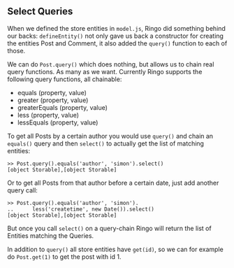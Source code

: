 Select Queries
------------------

When we defined the store entities in `model.js`, Ringo did something behind our backs: `defineEntity()` not only gave us back a constructor for creating the entities Post and Comment, it also added the `query()` function to each of those.

We can do `Post.query()` which does nothing, but allows us to chain real query functions. As many as we want. Currently Ringo supports the following query functions, all chainable:

  * equals (property, value)
  * greater (property, value)
  * greaterEquals (property, value)
  * less (property, value)
  * lessEquals (property, value)
  
To get all Posts by a certain author you would use `query()` and chain an `equals()` query and then `select()` to actually get the list of matching entities:

    >> Post.query().equals('author', 'simon').select()
    [object Storable],[object Storable]

Or to get all Posts from that author before a certain date, just add another query call:

    >> Post.query().equals('author', 'simon').
    ..      less('createtime', new Date()).select()
    [object Storable],[object Storable]

But once you call `select()` on a query-chain Ringo will return the list of Entities matching the Queries.

In addition to `query()` all store entities have `get(id)`, so we can for example do `Post.get(1)` to get the post with id 1.
